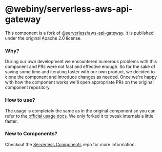 # @webiny/serverless-aws-api-gateway

This component is a fork of [@serverless/aws-api-gateway](https://github.com/serverless-components/aws-api-gateway).
It is published under the original Apache 2.0 license.

### Why?
During our own development we encountered numerous problems with this component and PRs were not fast and effective enough.
So for the sake of saving some time and iterating faster with our own product, we decided to clone the component and introduce changes as needed.
Once we're happy with how the component works we'll open appropriate PRs on the original component repository.

### How to use?
The usage is completely the same as in the original component so you can refer to the [official usage docs](https://github.com/serverless-components/aws-api-gateway).
We only forked it to tweak internals a little faster.

### New to Components?
Checkout the [Serverless Components](https://github.com/serverless/components) repo for more information.
